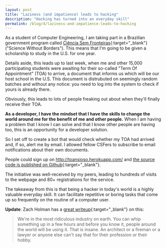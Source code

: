 ```yaml
---
layout: post
title: "Laziness (and impatience) leads to hacking"
description: "Hacking has turned into an everyday skill"
permalink: /blog/4/laziness-and-impatience-leads-to-hacking
---
```


As a student of Computer Engineering, I am taking part in a Brazilian
government program called [Ciência Sem Fronteiras](http://www.cienciasemfronteiras.gov.br/web/csf){:target="_blank"}
("Science Without Borders"). This means that I'm going to be given a scholarship to study in the U.S. for one year.

Details aside, this leads up to last week, when me and other 15,000
participating students were awaiting for their so-called "Term Of Appointment"
(TOA) to arrive, a document that informs us which will be our host school in
the U.S. This document is distrubuted on seemingly random batches and without
any notice: you need to log into the system to check if yours is already there.

Obviously, this leads to lots of people freaking out about when they'll finally receive their TOA.

**As a developer, I have the mindset that I have the skills to change the world
around me for the benefit of me and other people.** When  I am having a problem that
I know I can solve and that I know other people are having too, this is an opportunity for a developer solution.

So I set off to create a bot that would check whether my TOA had arrived and,
if so, alert me by email. I allowed fellow CSFers to subscribe to email notifications
about their own documents.

People could sign up on http://toansioso.herokuapp.com/ and
[the source code is published on Github](https://github.com/gberger/toa){:target="_blank"}.

The initiative was well-received by my peers, leading to hundreds of visits to
 the webpage and 80+ registrations for the service.

The takeaway from this is that being a hacker in today's world is a highly valuable
 everyday skill. It can facilitate repetitive or boring tasks that come up so frequently
  on the routine of a computer user.

**Update**: Zach Holman has a [great writeup](http://zachholman.com/2010/10/facelette-on-techcrunch-in-three-hours-and-zero-dollars/){:target="_blank"}
on this:

> We're in the most ridiculous industry on earth. You can whip something up in a
few hours and before you know it, people around the world will be using it. That is insane.
An architect or a fireman or a lawyer or anyone else can't say that for their profession or their hobby.
